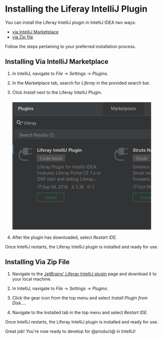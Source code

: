 # Installing the Liferay IntelliJ Plugin [](id=installing-the-liferay-intellij-plugin)

You can install the Liferay IntelliJ plugin in IntelliJ IDEA two ways:

- [via IntelliJ Marketplace](#via-intellij-marketplace)
- [via Zip file](#via-zip-file)

Follow the steps pertaining to your preferred installation process.

## Installing Via IntelliJ Marketplace [](id=installing-via-intellij-marketplace)

1.  In IntelliJ, navigate to *File* &rarr; *Settings* &rarr; *Plugins*.

2.  In the Marketplace tab, search for *Liferay* in the provided search bar.

3.  Click *Install* next to the Liferay IntelliJ Plugin.

    ![Figure 1: IntelliJ Marketplace offers a streamlined way to install plugins.](../../../images/intellij-marketplace-installation.png)

4.  After the plugin has downloaded, select *Restart IDE*.

Once IntelliJ restarts, the Liferay IntelliJ plugin is installed and ready for
use.

## Installing Via Zip File [](id=installing-via-zip-file)

1.  Navigate to the
    [JetBrains' Liferay IntelliJ plugin](https://plugins.jetbrains.com/plugin/10739-liferay-intellij-plugin)
    page and download it to your local machine.

2.  In IntelliJ, navigate to *File* &rarr; *Settings* &rarr; *Plugins*.

3.  Click the gear icon from the top menu and select *Install Plugin from
    Disk...*.

4.  Navigate to the Installed tab in the top menu and select *Restart IDE*.

Once IntelliJ restarts, the Liferay IntelliJ plugin is installed and ready for
use.

Great job! You're now ready to develop for @product@ in IntelliJ!
